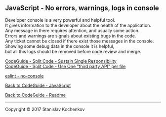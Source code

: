 ## JavaScript - No errors, warnings, logs in console

Developer console is a very powerful and helpful tool.  
It gives information to the developer about the health of the application.  
Any message in there requires attention, and usually some action.  
Errors and warnings are signals about existing bugs in the code.  
Any ticket cannot be closed if there exist those messages in the console.  
Showing some debug data in the console it is helpful,  
but all this logs should be removed before code review and merge.

[CodeGuide - Split Code - Sustain Single Responsibility](../splitCode/sustainSingleResponsibility.md)  
[CodeGuide - Split Code - Use One "third party API" per file](../splitCode/useOneThirdPartyApiPerFile.md)

[eslint - no-console](https://eslint.org/docs/rules/no-console)

[Back to CodeGuide - JavaScript](https://github.com/UserBug/codeGuide/tree/v2/docs/javaScript/index.md)

[Back to CodeGuide - Readme](https://github.com/UserBug/codeGuide/tree/v2)

---
Copyright © 2017 Stanislav Kochenkov 